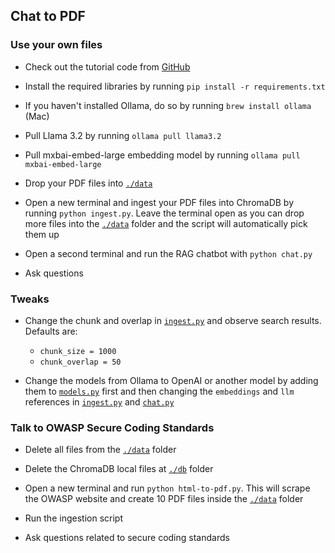 ## Chat to PDF

### Use your own files

- Check out the tutorial code from [GitHub](https://github.com/aidev9/tuts/tree/main/langchain-rag-pdf/tutorial-1)

- Install the required libraries by running `pip install -r requirements.txt`

- If you haven't installed Ollama, do so by running `brew install ollama` (Mac)

- Pull Llama 3.2 by running `ollama pull llama3.2`

- Pull mxbai-embed-large embedding model by running `ollama pull mxbai-embed-large`

- Drop your PDF files into [`./data`](./data)

- Open a new terminal and ingest your PDF files into ChromaDB by running `python ingest.py`. Leave the terminal open as you can drop more files into the [`./data`](./data) folder and the script will automatically pick them up

- Open a second terminal and run the RAG chatbot with `python chat.py`

- Ask questions

### Tweaks

- Change the chunk and overlap in [`ingest.py`](./ingest.py) and observe search results. Defaults are:

  - `chunk_size = 1000`
  - `chunk_overlap = 50`

- Change the models from Ollama to OpenAI or another model by adding them to [`models.py`](./models.py) first and then changing the `embeddings` and `llm` references in [`ingest.py`](./ingest.py) and [`chat.py`](./chat.py)

### Talk to OWASP Secure Coding Standards

- Delete all files from the [`./data`](./data) folder

- Delete the ChromaDB local files at [`./db`](./db) folder

- Open a new terminal and run `python html-to-pdf.py`. This will scrape the OWASP website and create 10 PDF files inside the [`./data`](./data) folder

- Run the ingestion script

- Ask questions related to secure coding standards
